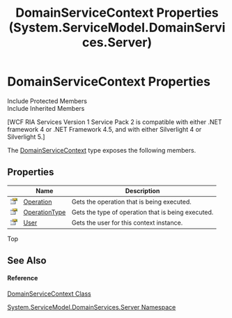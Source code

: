 ﻿---
title: DomainServiceContext Properties (System.ServiceModel.DomainServices.Server)
TOCTitle: DomainServiceContext Properties
ms:assetid: Properties.T:System.ServiceModel.DomainServices.Server.DomainServiceContext
ms:mtpsurl: https://msdn.microsoft.com/en-us/library/system.servicemodel.domainservices.server.domainservicecontext_properties(v=VS.91)
ms:contentKeyID: 28755578
ms.date: 01/27/2012
mtps_version: v=VS.91
---

# DomainServiceContext Properties

Include Protected Members  
Include Inherited Members  

\[WCF RIA Services Version 1 Service Pack 2 is compatible with either .NET framework 4 or .NET Framework 4.5, and with either Silverlight 4 or Silverlight 5.\]

The [DomainServiceContext](ff423400\(v=vs.91\).md) type exposes the following members.

## Properties

<table>
<thead>
<tr class="header">
<th> </th>
<th>Name</th>
<th>Description</th>
</tr>
</thead>
<tbody>
<tr class="odd">
<td><img src="images\Ff422600.pubproperty(en-us,VS.91).gif" title="Public property" alt="Public property" /></td>
<td><a href="ff423419(v=vs.91).md">Operation</a></td>
<td>Gets the operation that is being executed.</td>
</tr>
<tr class="even">
<td><img src="images\Ff422600.pubproperty(en-us,VS.91).gif" title="Public property" alt="Public property" /></td>
<td><a href="ff422183(v=vs.91).md">OperationType</a></td>
<td>Gets the type of operation that is being executed.</td>
</tr>
<tr class="odd">
<td><img src="images\Ff422600.pubproperty(en-us,VS.91).gif" title="Public property" alt="Public property" /></td>
<td><a href="ff422121(v=vs.91).md">User</a></td>
<td>Gets the user for this context instance.</td>
</tr>
</tbody>
</table>

Top

## See Also

#### Reference

[DomainServiceContext Class](ff423400\(v=vs.91\).md)

[System.ServiceModel.DomainServices.Server Namespace](ff423220\(v=vs.91\).md)

